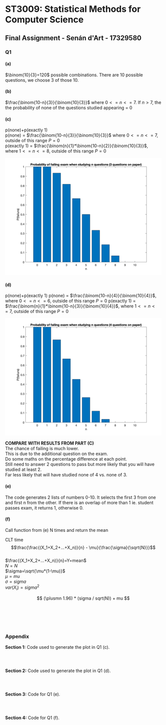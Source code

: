 # ST3009: Statistical Methods for Computer Science

## Final Assignment - Senán d'Art - 17329580

### Q1  

#### (a)

$\binom{10}{3}=120$ possible combinations. There are 10 possible questions, we choose 3 of those 10.

#### (b)

$\frac{\binom{10-n}{3}}{\binom{10}{3}}$ where $0<=n<=7$. If $n>7$, the the probability of none of the questions studied appearing = 0  

#### (c)  

p(none)+p(exactly 1)  
p(none) = $\frac{\binom{10-n}{3}}{\binom{10}{3}}$ where $0<=n<=7$, outside of this range $P=0$  
p(exactly 1) = $\frac{\binom{n}{1}*\binom{10-n}{2}}{\binom{10}{3}}$, where $1<=n<=8$, outside of this range $P=0$  

![Graph of P(failure) with 3 questions on exam](images/Q1_c.png)

#### (d)  

p(none)+p(exactly 1)
p(none) = $\frac{\binom{10-n}{4}}{\binom{10}{4}}$, where $0<=n<=6$, outside of this range $P=0$
p(exactly 1) = $\frac{\binom{n}{1}*\binom{10-n}{3}}{\binom{10}{4}}$, where $1<=n<=7$, outside of this range $P=0$  

![Graph of P(failure) with 4 questions on exam](images/Q1_d.png)

**COMPARE WITH RESULTS FROM PART (C)**  
The chance of failing is much lower.  
This is due to the additional question on the exam.  
Do some maths on the percentage difference at each point.  
Still need to answer 2 questions to pass but more likely that you will have studied at least 2.  
Far less likely that will have studied none of 4 vs. none of 3.


#### (e)

The code generates 2 lists of numbers 0-10. It selects the first 3 from one and first n from the other. If there is an overlap of more than 1 ie. student passes exam, it returns 1, otherwise 0.

#### (f)

Call function from (e) N times and return the mean

CLT time  
$$\frac{\frac{(X_1+X_2+...+X_n)}{n} - \mu}{\frac{\sigma}{\sqrt{N}}}$$  
$\frac{(X_1+X_2+...+X_n)}{n}=Y=mean$  
$N=N$  
$\sigma=\sqrt{\mu*(1-\mu)}$  
$\mu = mu$  
$\sigma=sigma$  
$var(X_i) = sigma^2$  

$$
(\plusmn 1.96) * (sigma / sqrt(N)) + mu
$$







<br><br><br><br>

### Appendix

**Section 1:** Code used to generate the plot in Q1 (c).
```matlab

```
 
<br>

**Section 2:** Code used to generate the plot in Q1 (d).
```matlab

```

<br>

**Section 3:** Code for Q1 (e).
```matlab

```

<br>

**Section 4:** Code for Q1 (f).
```matlab

```
